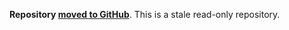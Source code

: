 **Repository [moved to GitHub](https://github.com/rabbitmq/rabbitmq-erlang-client)**.
This is a stale read-only repository.
